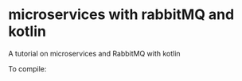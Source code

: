 # microservices with rabbitMQ and kotlin
A tutorial on microservices and RabbitMQ with kotlin

To compile: